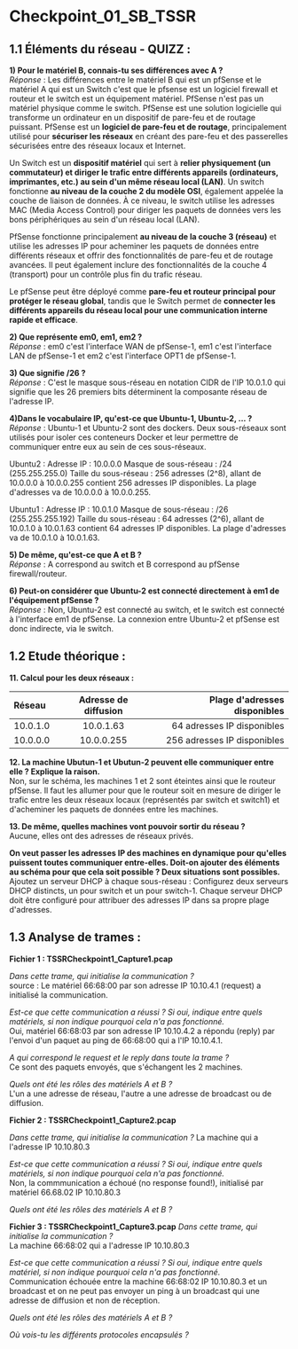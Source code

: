 # Checkpoint_01_SB_TSSR

## **1.1 Éléments du réseau - QUIZZ** :

**1) Pour le matériel B, connais-tu ses différences avec A ?**  
_Réponse_ : Les différences entre le matériel B qui est un pfSense et le matériel A qui est un Switch c'est que le pfsense est un logiciel firewall et routeur et le switch est un équipement matériel. PfSense n'est pas un matériel physique comme le switch. PfSense est une solution logicielle qui transforme un ordinateur en un dispositif de pare-feu et de routage puissant. PfSense est un **logiciel de pare-feu et de routage**, principalement utilisé pour **sécuriser les réseaux** en créant des pare-feu et des passerelles sécurisées entre des réseaux locaux et Internet.

Un Switch est un **dispositif matériel** qui sert à **relier physiquement (un commutateur) et diriger le trafic entre différents appareils (ordinateurs, imprimantes, etc.) au sein d'un même réseau local (LAN)**. Un switch fonctionne **au niveau de la couche 2 du modèle OSI**, également appelée la couche de liaison de données. À ce niveau, le switch utilise les adresses MAC (Media Access Control) pour diriger les paquets de données vers les bons périphériques au sein d'un réseau local (LAN).

PfSense fonctionne principalement **au niveau de la couche 3 (réseau)** et utilise les adresses IP pour acheminer les paquets de données entre différents réseaux et offrir des fonctionnalités de pare-feu et de routage avancées. Il peut également inclure des fonctionnalités de la couche 4 (transport) pour un contrôle plus fin du trafic réseau.

Le pfSense peut être déployé comme **pare-feu et routeur principal pour protéger le réseau global**, tandis que le Switch permet de **connecter les différents appareils du réseau local pour une communication interne rapide et efficace**.

**2) Que représente em0, em1, em2 ?**   
_Réponse_ : em0 c'est l'interface WAN de pfSense-1, em1 c'est l'interface LAN de pfSense-1 et em2 c'est l'interface OPT1 de pfSense-1.

**3) Que signifie /26 ?**       
_Réponse_ : C'est le masque sous-réseau en notation CIDR de l'IP 10.0.1.0 qui signifie que les 26 premiers bits déterminent la composante réseau de l'adresse IP.

**4)Dans le vocabulaire IP, qu'est-ce que Ubuntu-1, Ubuntu-2, ... ?**      
_Réponse_ : Ubuntu-1 et Ubuntu-2 sont des dockers. Deux sous-réseaux sont utilisés pour isoler ces conteneurs Docker et leur permettre de communiquer entre eux au sein de ces sous-réseaux.

Ubuntu2 :
Adresse IP : 10.0.0.0
Masque de sous-réseau : /24 (255.255.255.0)
Taille du sous-réseau : 256 adresses (2^8), allant de 10.0.0.0 à 10.0.0.255
contient 256 adresses IP disponibles. La plage d'adresses va de 10.0.0.0 à 10.0.0.255.

Ubuntu1 :
Adresse IP : 10.0.1.0
Masque de sous-réseau : /26 (255.255.255.192)
Taille du sous-réseau : 64 adresses (2^6), allant de 10.0.1.0 à 10.0.1.63
contient 64 adresses IP disponibles. La plage d'adresses va de 10.0.1.0 à 10.0.1.63.

**5) De même, qu'est-ce que A et B ?**   
_Réponse_ : A correspond au switch et B correspond au pfSense firewall/routeur.

**6) Peut-on considérer que Ubuntu-2 est connecté directement à em1 de l'équipement pfSense ?**   
_Réponse_ : Non, Ubuntu-2 est connecté au switch, et le switch est connecté à l'interface em1 de pfSense. La connexion entre Ubuntu-2 et pfSense est donc indirecte, via le switch.

## **1.2 Etude théorique** :   

**11. Calcul pour les deux réseaux :**   

| Réseau  | Adresse de diffusion          | Plage d'adresses disponibles |
| :--------------- |:---------------:| -----:|         
|10.0.1.0|10.0.1.63|64 adresses IP disponibles|   
|10.0.0.0|10.0.0.255|256 adresses IP disponibles|   

**12. La machine Ubutun-1 et Ubutun-2 peuvent elle communiquer entre elle ? Explique la raison.**   
Non, sur le schéma, les machines 1 et 2 sont éteintes ainsi que le routeur pfSense. Il faut les allumer pour que le routeur soit en mesure de diriger le trafic entre les deux réseaux locaux (représentés par switch et switch1) et d'acheminer les paquets de données entre les machines.

**13. De même, quelles machines vont pouvoir sortir du réseau ?**      
Aucune, elles ont des adresses de réseaux privés.

**On veut passer les adresses IP des machines en dynamique pour qu'elles puissent toutes communiquer entre-elles. Doit-on ajouter des éléments au schéma pour que cela soit possible ? Deux situations sont possibles.**      
Ajoutez un serveur DHCP à chaque sous-réseau : Configurez deux serveurs DHCP distincts, un pour switch et un pour switch-1. Chaque serveur DHCP doit être configuré pour attribuer des adresses IP dans sa propre plage d'adresses.

## **1.3 Analyse de trames :**   

**Fichier 1 : TSSRCheckpoint1_Capture1.pcap**       

_Dans cette trame, qui initialise la communication ?_    
source : Le matériel 66:68:00 par son adresse IP 10.10.4.1 (request) a initialisé la communication.

_Est-ce que cette communication a réussi ? Si oui, indique entre quels matériels, si non indique pourquoi cela n'a pas fonctionné._      
Oui, matériel 66:68:03 par son adresse IP 10.10.4.2 a répondu (reply) par l'envoi d'un paquet au ping de 66:68:00 qui a l'IP 10.10.4.1.

_A qui correspond le request et le reply dans toute la trame ?_   
Ce sont des paquets envoyés, que s'échangent les 2 machines.

_Quels ont été les rôles des matériels A et B ?_   
L'un a une adresse de réseau, l'autre a une adresse de broadcast ou de diffusion.

**Fichier 2 : TSSRCheckpoint1_Capture2.pcap**   

_Dans cette trame, qui initialise la communication ?_
La machine qui a l'adresse IP 10.10.80.3

_Est-ce que cette communication a réussi ? Si oui, indique entre quels matériels, si non indique pourquoi cela n'a pas fonctionné._   
Non, la commmunication a échoué (no response found!), initialisé par matériel 66.68.02 IP 10.10.80.3

_Quels ont été les rôles des matériels A et B ?_   

**Fichier 3 : TSSRCheckpoint1_Capture3.pcap**
_Dans cette trame, qui initialise la communication ?_   
La machine 66:68:02 qui a l'adresse IP 10.10.80.3

_Est-ce que cette communication a réussi ? Si oui, indique entre quels matériel, si non indique pourquoi cela n'a pas fonctionné._   
Communication échouée entre la machine 66:68:02 IP 10.10.80.3 et un broadcast et on ne peut pas envoyer un ping à un broadcast qui une adresse de diffusion et non de réception.

_Quels ont été les rôles des matériels A et B ?_   

_Où vois-tu les différents protocoles encapsulés ?_   


